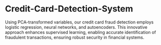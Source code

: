 # Credit-Card-Detection-System
Using PCA-transformed variables, our credit card fraud detection employs logistic regression, neural networks, and autoencoders. This innovative approach enhances supervised learning, enabling accurate identification of fraudulent transactions, ensuring robust security in financial systems.

